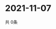 # 2021-11-07
  共 0条

  <!-- BEGIN -->
  <!-- 最后更新时间Sun Nov 07 2021 13:10:48 GMT+0000 (Coordinated Universal Time) -->
  
  <!-- END -->
  
  